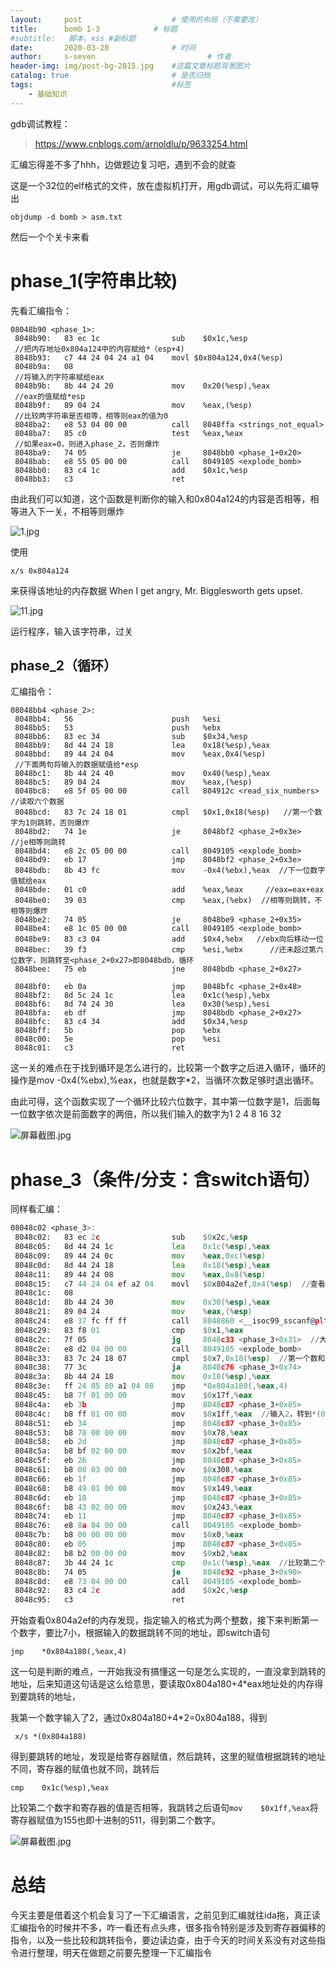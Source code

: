 ```yaml
---
layout:     post   				    # 使用的布局（不需要改）
title:      bomb 1-3			# 标题 
#subtitle:   脚本，xss #副标题
date:       2020-03-20 				# 时间
author:     s-seven 						# 作者
header-img: img/post-bg-2015.jpg 	#这篇文章标题背景图片
catalog: true 						# 是否归档
tags:								#标签
    - 基础知识
---
```


gdb调试教程：

> https://www.cnblogs.com/arnoldlu/p/9633254.html

汇编忘得差不多了hhh，边做题边复习吧，遇到不会的就查

这是一个32位的elf格式的文件，放在虚拟机打开，用gdb调试，可以先将汇编导出

`objdump -d bomb > asm.txt  `

然后一个个关卡来看

# phase_1(字符串比较)

先看汇编指令：

```汇编
08048b90 <phase_1>:
 8048b90:	83 ec 1c             	sub    $0x1c,%esp
 //把内存地址0x804a124中的内容赋给*（esp+4)
 8048b93:	c7 44 24 04 24 a1 04 	movl $0x804a124,0x4(%esp) 
 8048b9a:	08 
 //将输入的字符串赋给eax
 8048b9b:	8b 44 24 20          	mov    0x20(%esp),%eax
 //eax的值赋给*esp
 8048b9f:	89 04 24             	mov    %eax,(%esp)
 //比较两字符串是否相等，相等则eax的值为0
 8048ba2:	e8 53 04 00 00       	call   8048ffa <strings_not_equal>
 8048ba7:	85 c0                	test   %eax,%eax
 //如果eax=0，则进入phase_2，否则爆炸
 8048ba9:	74 05                	je     8048bb0 <phase_1+0x20>
 8048bab:	e8 55 05 00 00       	call   8049105 <explode_bomb>
 8048bb0:	83 c4 1c             	add    $0x1c,%esp
 8048bb3:	c3                   	ret    
```

由此我们可以知道，这个函数是判断你的输入和0x804a124的内容是否相等，相等进入下一关，不相等则爆炸

![1.jpg](http://ww1.sinaimg.cn/large/005KQQDely1gd05s1c6w8j30op0dhmzn.jpg)

使用

`x/s 0x804a124`

来获得该地址的内存数据  When I get angry, Mr. Bigglesworth gets upset.

![11.jpg](http://ww1.sinaimg.cn/large/005KQQDely1gd05uj0n87j30ix03ldg5.jpg)

运行程序，输入该字符串，过关

## phase_2（循环）

汇编指令：

```assembly
08048bb4 <phase_2>:
 8048bb4:	56                   	push   %esi
 8048bb5:	53                   	push   %ebx
 8048bb6:	83 ec 34             	sub    $0x34,%esp
 8048bb9:	8d 44 24 18          	lea    0x18(%esp),%eax
 8048bbd:	89 44 24 04          	mov    %eax,0x4(%esp)
 //下面两句将输入的数据赋值给*esp
 8048bc1:	8b 44 24 40          	mov    0x40(%esp),%eax
 8048bc5:	89 04 24             	mov    %eax,(%esp)
 8048bc8:	e8 5f 05 00 00       	call   804912c <read_six_numbers>  //读取六个数据
 8048bcd:	83 7c 24 18 01       	cmpl   $0x1,0x18(%esp)   //第一个数字为1则跳转，否则爆炸
 8048bd2:	74 1e                	je     8048bf2 <phase_2+0x3e>  //je相等则跳转
 8048bd4:	e8 2c 05 00 00       	call   8049105 <explode_bomb>
 8048bd9:	eb 17                	jmp    8048bf2 <phase_2+0x3e>
 8048bdb:	8b 43 fc             	mov    -0x4(%ebx),%eax  //下一位数字值赋给eax
 8048bde:	01 c0                	add    %eax,%eax     //eax=eax+eax
 8048be0:	39 03                	cmp    %eax,(%ebx)  //相等则跳转，不相等则爆炸
 8048be2:	74 05                	je     8048be9 <phase_2+0x35>
 8048be4:	e8 1c 05 00 00       	call   8049105 <explode_bomb>
 8048be9:	83 c3 04             	add    $0x4,%ebx   //ebx向后移动一位
 8048bec:	39 f3                	cmp    %esi,%ebx      //还未超过第六位数字，则跳转至<phase_2+0x27>即8048bdb，循环
 8048bee:	75 eb                	jne    8048bdb <phase_2+0x27>
 
 8048bf0:	eb 0a                	jmp    8048bfc <phase_2+0x48>
 8048bf2:	8d 5c 24 1c          	lea    0x1c(%esp),%ebx
 8048bf6:	8d 74 24 30          	lea    0x30(%esp),%esi
 8048bfa:	eb df                	jmp    8048bdb <phase_2+0x27>
 8048bfc:	83 c4 34             	add    $0x34,%esp
 8048bff:	5b                   	pop    %ebx
 8048c00:	5e                   	pop    %esi
 8048c01:	c3                   	ret 
```

这一关的难点在于找到循环是怎么进行的，比较第一个数字之后进入循环，循环的操作是mov    -0x4(%ebx),%eax，也就是数字*2，当循环次数足够时退出循环。

由此可得，这个函数实现了一个循环比较六位数字，其中第一位数字是1，后面每一位数字依次是前面数字的两倍，所以我们输入的数字为1 2 4 8 16 32

![屏幕截图.jpg](http://ww1.sinaimg.cn/large/005KQQDely1gd079l8r4mj30ew01rjrb.jpg)

# phase_3（条件/分支：含switch语句）

同样看汇编：

```asm
08048c02 <phase_3>:
 8048c02:	83 ec 2c             	sub    $0x2c,%esp
 8048c05:	8d 44 24 1c          	lea    0x1c(%esp),%eax
 8048c09:	89 44 24 0c          	mov    %eax,0xc(%esp)
 8048c0d:	8d 44 24 18          	lea    0x18(%esp),%eax
 8048c11:	89 44 24 08          	mov    %eax,0x8(%esp)
 8048c15:	c7 44 24 04 ef a2 04 	movl   $0x804a2ef,0x4(%esp)  //查看内存发现是%d %d，两个整数
 8048c1c:	08 
 8048c1d:	8b 44 24 30          	mov    0x30(%esp),%eax
 8048c21:	89 04 24             	mov    %eax,(%esp)
 8048c24:	e8 37 fc ff ff       	call   8048860 <__isoc99_sscanf@plt>
 8048c29:	83 f8 01             	cmp    $0x1,%eax
 8048c2c:	7f 05                	jg     8048c33 <phase_3+0x31>  //大于转移指令，即输入要大于1个
 8048c2e:	e8 d2 04 00 00       	call   8049105 <explode_bomb>
 8048c33:	83 7c 24 18 07       	cmpl   $0x7,0x18(%esp)  //第一个数和7比较，大于则引爆
 8048c38:	77 3c                	ja     8048c76 <phase_3+0x74>
 8048c3a:	8b 44 24 18          	mov    0x18(%esp),%eax
 8048c3e:	ff 24 85 80 a1 04 08 	jmp    *0x804a180(,%eax,4)
 8048c45:	b8 7f 01 00 00       	mov    $0x17f,%eax
 8048c4a:	eb 3b                	jmp    8048c87 <phase_3+0x85>
 8048c4c:	b8 ff 01 00 00       	mov    $0x1ff,%eax  //输入2，转到*(0x804a180+2*4)也就是此处，1ff=511,eax被赋值为511
 8048c51:	eb 34                	jmp    8048c87 <phase_3+0x85>
 8048c53:	b8 78 00 00 00       	mov    $0x78,%eax
 8048c58:	eb 2d                	jmp    8048c87 <phase_3+0x85>
 8048c5a:	b8 bf 02 00 00       	mov    $0x2bf,%eax
 8048c5f:	eb 26                	jmp    8048c87 <phase_3+0x85>
 8048c61:	b8 08 03 00 00       	mov    $0x308,%eax
 8048c66:	eb 1f                	jmp    8048c87 <phase_3+0x85>
 8048c68:	b8 49 01 00 00       	mov    $0x149,%eax
 8048c6d:	eb 18                	jmp    8048c87 <phase_3+0x85>
 8048c6f:	b8 43 02 00 00       	mov    $0x243,%eax
 8048c74:	eb 11                	jmp    8048c87 <phase_3+0x85>
 8048c76:	e8 8a 04 00 00       	call   8049105 <explode_bomb>
 8048c7b:	b8 00 00 00 00       	mov    $0x0,%eax
 8048c80:	eb 05                	jmp    8048c87 <phase_3+0x85>
 8048c82:	b8 b2 00 00 00       	mov    $0xb2,%eax
 8048c87:	3b 44 24 1c          	cmp    0x1c(%esp),%eax  //比较第二个数字和eax，eax已经被赋值为511，所以第二个数应该输511
 8048c8b:	74 05                	je     8048c92 <phase_3+0x90>
 8048c8d:	e8 73 04 00 00       	call   8049105 <explode_bomb>
 8048c92:	83 c4 2c             	add    $0x2c,%esp
 8048c95:	c3                   	ret    
```

开始查看0x804a2ef的内存发现，指定输入的格式为两个整数，接下来判断第一个数字，要比7小，根据输入的数据跳转不同的地址，即switch语句

`jmp    *0x804a180(,%eax,4)`

这一句是判断的难点，一开始我没有搞懂这一句是怎么实现的，一直没拿到跳转的地址，后来知道这句话是这么给意思，要读取0x804a180+4*eax地址处的内存得到要跳转的地址，

我第一个数字输入了2，通过0x804a180+4*2=0x804a188，得到

` x/s *(0x804a188)`

得到要跳转的地址，发现是给寄存器赋值，然后跳转，这里的赋值根据跳转的地址不同，寄存器的赋值也就不同，跳转后

`cmp    0x1c(%esp),%eax`

比较第二个数字和寄存器的值是否相等，我跳转之后语句`mov    $0x1ff,%eax`将寄存器赋值为155也即十进制的511，得到第二个数字。

![屏幕截图.jpg](http://ww1.sinaimg.cn/large/005KQQDely1gd08ybg23cj3064016dfm.jpg)

# 总结

今天主要是借着这个机会复习了一下汇编语言，之前见到汇编就往ida拖，真正读汇编指令的时候并不多，咋一看还有点头疼，很多指令特别是涉及到寄存器偏移的指令，以及一些比较和跳转指令，要边读边查，由于今天的时间关系没有对这些指令进行整理，明天在做题之前要先整理一下汇编指令